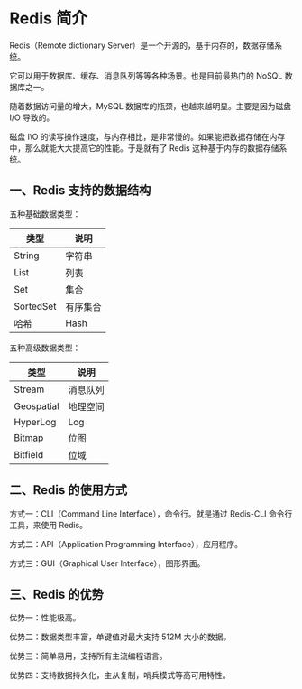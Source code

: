 # Redis 简介

Redis（Remote dictionary Server）是一个开源的，基于内存的，数据存储系统。

它可以用于数据库、缓存、消息队列等等各种场景。也是目前最热门的 NoSQL 数据库之一。

随着数据访问量的增大，MySQL 数据库的瓶颈，也越来越明显。主要是因为磁盘 I/O 导致的。

磁盘 I\O 的读写操作速度，与内存相比，是非常慢的。如果能把数据存储在内存中，那么就能大大提高它的性能。于是就有了 Redis 这种基于内存的数据存储系统。

## 一、Redis 支持的数据结构

五种基础数据类型：

| 类型      | 说明     |
| --------- | -------- |
| String    | 字符串   |
| List      | 列表     |
| Set       | 集合     |
| SortedSet | 有序集合 |
| 哈希      | Hash     |

五种高级数据类型：

| 类型       | 说明     |
| ---------- | -------- |
| Stream     | 消息队列 |
| Geospatial | 地理空间 |
| HyperLog   | Log      |
| Bitmap     | 位图     |
| Bitfield   | 位域     |

## 二、Redis 的使用方式

方式一：CLI（Command Line Interface），命令行。就是通过 Redis-CLI 命令行工具，来使用 Redis。

方式二：API（Application Programming Interface），应用程序。

方式三：GUI（Graphical User Interface），图形界面。

## 三、Redis 的优势

优势一：性能极高。

优势二：数据类型丰富，单键值对最大支持 512M 大小的数据。

优势三：简单易用，支持所有主流编程语言。

优势四：支持数据持久化，主从复制，哨兵模式等高可用特性。
